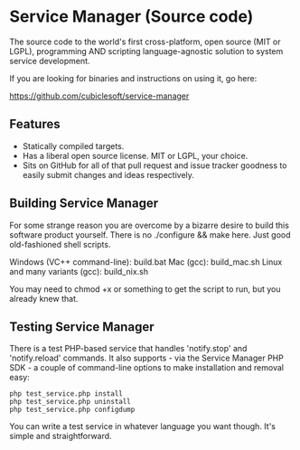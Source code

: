 Service Manager (Source code)
=============================

The source code to the world's first cross-platform, open source (MIT or LGPL), programming AND scripting language-agnostic solution to system service development.

If you are looking for binaries and instructions on using it, go here:

https://github.com/cubiclesoft/service-manager

Features
--------

* Statically compiled targets.
* Has a liberal open source license.  MIT or LGPL, your choice.
* Sits on GitHub for all of that pull request and issue tracker goodness to easily submit changes and ideas respectively.

Building Service Manager
------------------------

For some strange reason you are overcome by a bizarre desire to build this software product yourself.  There is no ./configure && make here.  Just good old-fashioned shell scripts.

Windows (VC++ command-line):  build.bat
Mac (gcc):  build_mac.sh
Linux and many variants (gcc):  build_nix.sh

You may need to chmod +x or something to get the script to run, but you already knew that.

Testing Service Manager
-----------------------

There is a test PHP-based service that handles 'notify.stop' and 'notify.reload' commands.  It also supports - via the Service Manager PHP SDK - a couple of command-line options to make installation and removal easy:

````
php test_service.php install
php test_service.php uninstall
php test_service.php configdump
````

You can write a test service in whatever language you want though.  It's simple and straightforward.
